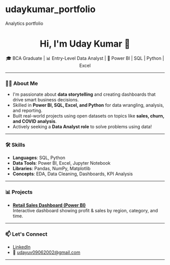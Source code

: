 # udaykumar_portfolio
Analytics portfolio
<h1 align="center">Hi, I'm Uday Kumar 👋</h1>

<p align="center">
🎓 BCA Graduate | 📊 Entry-Level Data Analyst | 💼 Power BI | SQL | Python | Excel
</p>

---

### 👨‍💻 About Me

- I'm passionate about **data storytelling** and creating dashboards that drive smart business decisions.
- Skilled in **Power BI, SQL, Excel, and Python** for data wrangling, analysis, and reporting.
- Built real-world projects using open datasets on topics like **sales, churn, and COVID analysis**.
- Actively seeking a **Data Analyst role** to solve problems using data!

---

### 🛠️ Skills

- **Languages**: SQL, Python
- **Data Tools**: Power BI, Excel, Jupyter Notebook
- **Libraries**: Pandas, NumPy, Matplotlib
- **Concepts**: EDA, Data Cleaning, Dashboards, KPI Analysis

---

### 📊 Projects

- **[Retail Sales Dashboard (Power BI)](https://github.com/Udaycoder123/financial-dashboard)**  
  Interactive dashboard showing profit & sales by region, category, and time.


---

### 📫 Let's Connect

- [LinkedIn](https://www.linkedin.com/in/uday-kumar-09b5b2227/?trk=opento_sprofile_details)
- 📧 udayuv09062002@gmail.com

---
